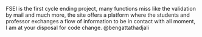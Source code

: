 FSEI is the first cycle ending project, many functions miss like the validation by mail and much more, the site offers a platform where the students and professor exchanges a flow of information to be in contact with all moment,
I am at your disposal for code change.
@bengattathadjali
